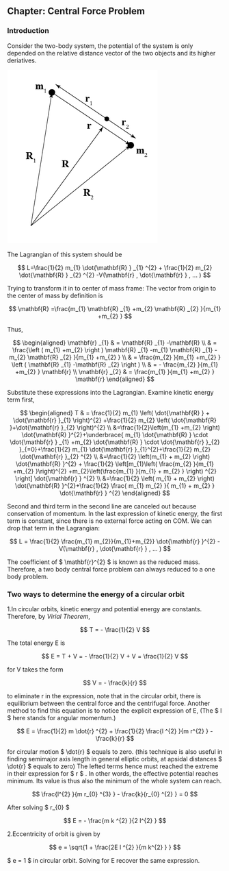 <script type="text/x-mathjax-config">
    MathJax.Hub.Config({
      tex2jax: {
        skipTags: ['script', 'noscript', 'style', 'textarea', 'pre'],
        inlineMath: [['$','$']]
      }
    });
  </script>
  <script src="https://cdnjs.cloudflare.com/ajax/libs/mathjax/2.7.7/MathJax.js?config=TeX-MML-AM_CHTML"></script> 
  






## Chapter: Central Force Problem

### Introduction

Consider the two-body system, the potential of the system is only depended on the relative distance vector of the two objects and its higher deriatives.

![image](twobodysystem.png#pic_right)

The Lagrangian of this system should be 

$$
L=\frac{1}{2} m_{1} \dot{\mathbf{R} } _{1} ^{2} +  \frac{1}{2} m_{2} \dot{\mathbf{R} } _{2} ^{2} -V(\mathbf{r} , \dot{\mathbf{r} } , ... )
$$

Trying to transform it in to center of mass frame: The vector from origin to the center of mass by definition is

$$
\mathbf{R} =\frac{m_{1} \mathbf{R} _{1} +m_{2} \mathbf{R} _{2} }{m_{1} +m_{2} } 
$$

Thus,

$$
\begin{aligned}
\mathbf{r} _{1} & = \mathbf{R} _{1} -\mathbf{R} \\ & = \frac{\left ( m_{1} +m_{2}  \right ) \mathbf{R} _{1} -m_{1} \mathbf{R} _{1} -m_{2} \mathbf{R} _{2} }{m_{1} +m_{2} } \\
& = \frac{m_{2} }{m_{1} +m_{2} } \left ( \mathbf{R} _{1} -\mathbf{R} _{2}  \right ) \\
& = - \frac{m_{2} }{m_{1} +m_{2} } \mathbf{r} \\
\mathbf{r} _{2} & = \frac{m_{1} }{m_{1} +m_{2} } \mathbf{r} 
\end{aligned}
$$

Substitute these expressions into the Lagrangian. Examine kinetic energy term first,

$$
\begin{aligned}
T & = \frac{1}{2} m_{1} \left( \dot{\mathbf{R} } + \dot{\mathbf{r} }_{1} \right)^{2} +\frac{1}{2} m_{2} \left( \dot{\mathbf{R} }+\dot{\mathbf{r} }_{2} \right)^{2} \\
&=\frac{1}{2}\left(m_{1} +m_{2} \right) \dot{\mathbf{R} }^{2}+\underbrace{ m_{1} \dot{\mathbf{R} } \cdot \dot{\mathbf{r} } _{1} +m_{2} \dot{\mathbf{R} } \cdot \dot{\mathbf{r} }_{2} }_{=0}+\frac{1}{2} m_{1} \dot{\mathbf{r} }_{1}^{2}+\frac{1}{2} m_{2} \dot{\mathbf{r} }_{2} ^{2} \\
&=\frac{1}{2} \left(m_{1} + m_{2} \right) \dot{\mathbf{R} }^{2} + \frac{1}{2} \left[m_{1}\left( \frac{m_{2} }{m_{1} +m_{2} }\right)^{2} +m_{2}\left(\frac{m_{1} }{m_{1} + m_{2} } \right) ^{2} \right] \dot{\mathbf{r} } ^{2} \\
&=\frac{1}{2} \left( m_{1} + m_{2} \right) \dot{\mathbf{R} }^{2}+\frac{1}{2} \frac{ m_{1} m_{2} }{ m_{1} + m_{2} } \dot{\mathbf{r} } ^{2}
\end{aligned}
$$

Second and third term in the second line are canceled out because conservation of momentum. In the last expression of kinetic energy, the first term is constant, since there is no external force acting on COM. We can drop that term in the Lagrangian:

$$
L = \frac{1}{2} \frac{m_{1} m_{2}}{m_{1}+m_{2}} \dot{\mathbf{r} }^{2} - V(\mathbf{r} , \dot{\mathbf{r} } , ... )
$$

The coefficient of $ \mathbf{r}^{2}  $ is known as the reduced mass. Therefore, a two body central force problem can always reduced to a one body problem.

### Two ways to determine the energy of a circular orbit

1.In circular orbits, kinetic energy and potential energy are constants. Therefore, by *Virial Theorem*,

$$
T = - \frac{1}{2} V
$$

The total energy E is

$$
E = T + V = - \frac{1}{2} V + V = \frac{1}{2} V 
$$

for V takes the form 

$$
V = - \frac{k}{r} 
$$

to eliminate r in the expression, note that in the circular orbit, there is equilibrium between the central force and the centrifugal force. Another method to find this equation is to notice the explicit expression of E, (The $ l $ here stands for angular momentum.)

$$
E = \frac{1}{2} m \dot{r} ^{2} + \frac{1}{2} \frac{l ^{2} }{m r^{2} } - \frac{k}{r}
$$

for circular motion $ \dot{r} $ equals to zero. (this technique is also useful in finding semimajor axis length in general elliptic orbits, at apsidal distances $ \dot{r} $ equals to zero) The lefted terms hence must reached the extreme in their expression for $ r $ . In other words, the effective potential reaches minimum. Its value is thus also the minimum of the whole system can reach. 

$$
\frac{l^{2} }{m r_{0} ^{3} } - \frac{k}{r_{0} ^{2} } = 0
$$ 

After solving $ r_{0} $


$$
E = - \frac{m k ^{2} }{2 l^{2} } 
$$

2.Eccentricity of orbit is given by

$$
e = \sqrt{1 + \frac{2E l ^{2} }{m k^{2} } } 
$$

$ e = 1 $ in circular orbit. Solving for E recover the same expression.